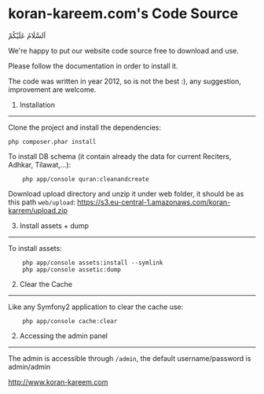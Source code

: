 koran-kareem.com's Code Source
==============================
اَلسَّلَامُ عَلَيْكُمْ

We're happy to put our website code source free to download and use.

Please follow the documentation in order to install it.

The code was written in year 2012, so is not the best :), any suggestion, improvement are welcome.

1) Installation
---------------
Clone the project and install the dependencies:

    php composer.phar install

To install DB schema (it contain already the data for current Reciters, Adhkar, Tilawat,...):
```
    php app/console quran:cleanandcreate
```

Download upload directory and unzip it under web folder, it should be as this path `web/upload`:
https://s3.eu-central-1.amazonaws.com/koran-karrem/upload.zip

3) Install assets + dump
------------------------
To install assets:
```
    php app/console assets:install --symlink
    php app/console assetic:dump
```


2) Clear the Cache
------------------
Like any Symfony2 application to clear the cache use:
 
```
    php app/console cache:clear
```


2) Accessing the admin panel
----------------------------
The admin is accessible through `/admin`, the default username/password is admin/admin 



http://www.koran-kareem.com
